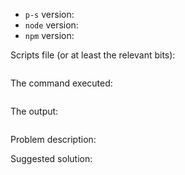 <!--
Thanks for your interest in the project. I appreciate bugs filed and PRs submitted!

Please fill out this template with all the relevant information so we can understand what's going on and fix the issue.

I'll probably ask you to submit the fix (after giving some direction). If you've never done that before, that's great!
Check this free short video tutorial to learn how: http://kcd.im/pull-request
-->

- `p-s` version:
- `node` version:
- `npm` version:

Scripts file (or at least the relevant bits):

```javascript

```

The command executed:

```console

```

The output:

```console

```

Problem description:



Suggested solution:
